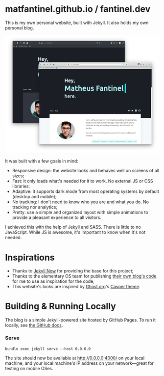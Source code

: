 # matfantinel.github.io / fantinel.dev

This is my own personal website, built with Jekyll. It also holds my own personal blog.


<p align="center">
    <img src="images/projects/personal-website.png" alt="Screenshot" />
</p>


It was built with a few goals in mind:

* Responsive design: the website looks and behaves well on screens of all sizes;
* Fast: it only loads what's needed for it to work. No external JS or CSS libraries:
* Adaptive: it supports dark mode from most operating systems by default (desktop and mobile);
* No tracking: I don't need to know who you are and what you do. No tracking nor analytics;
* Pretty: use a simple and organized layout with simple animations to provide a pleasant experience to all visitors.

I achieved this with the help of Jekyll and SASS. There is little to no JavaScript. While JS is awesome, it's important to know when it's not needed.

# Inspirations

* Thanks to [Jekyll Now](https://github.com/barryclark/jekyll-now) for providing the base for this project;
* Thanks to the elementary OS team for publishing [their own blog's code](https://github.com/elementary/blog-template) for me to use as inspiration for the code;
* This website's looks are inspired by [Ghost.org](https://ghost.org)'s [Casper theme](https://github.com/TryGhost/Casper).


# Building & Running Locally

The blog is a simple Jekyll-powered site hosted by GitHub Pages. To run it locally, see [the GitHub docs](https://help.github.com/articles/setting-up-your-github-pages-site-locally-with-jekyll/).

### Serve

```shell
bundle exec jekyll serve --host 0.0.0.0
```

The site should now be available at http://0.0.0.0:4000/ on your local machine, and your local machine's IP address on your network—great for testing on mobile OSes.